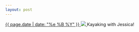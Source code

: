 ```yaml
---
layout: post
---
```


<p>
  <a href="/303">
    <time>{{ page.date | date: "%e %B %Y" }}</time>
    <img src="{{ site.assets_url }}/303.jpg">
  </a>
  Kayaking with Jessica!
</p>
